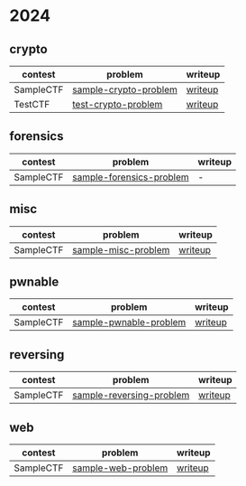 # 2024

## crypto

contest | problem | writeup
--- | --- | ---
SampleCTF | [sample-crypto-problem](SampleCTF/crypto/sample-crypto-problem) | [writeup](SampleCTF/crypto/sample-crypto-problem/writeup.md)
TestCTF | [test-crypto-problem](TestCTF/crypto/test-crypto-problem) | [writeup](TestCTF/crypto/test-crypto-problem/writeup.md)

## forensics

contest | problem | writeup
--- | --- | ---
SampleCTF | [sample-forensics-problem](SampleCTF/forensics/sample-forensics-problem) | -

## misc

contest | problem | writeup
--- | --- | ---
SampleCTF | [sample-misc-problem](SampleCTF/misc/sample-misc-problem) | [writeup](SampleCTF/misc/sample-misc-problem/writeup.md)

## pwnable

contest | problem | writeup
--- | --- | ---
SampleCTF | [sample-pwnable-problem](SampleCTF/pwnable/sample-pwnable-problem) | [writeup](SampleCTF/pwnable/sample-pwnable-problem/writeup.md)

## reversing

contest | problem | writeup
--- | --- | ---
SampleCTF | [sample-reversing-problem](SampleCTF/reversing/sample-reversing-problem) | [writeup](SampleCTF/reversing/sample-reversing-problem/writeup.md)

## web

contest | problem | writeup
--- | --- | ---
SampleCTF | [sample-web-problem](SampleCTF/web/sample-web-problem) | [writeup](SampleCTF/web/sample-web-problem/writeup.md)

